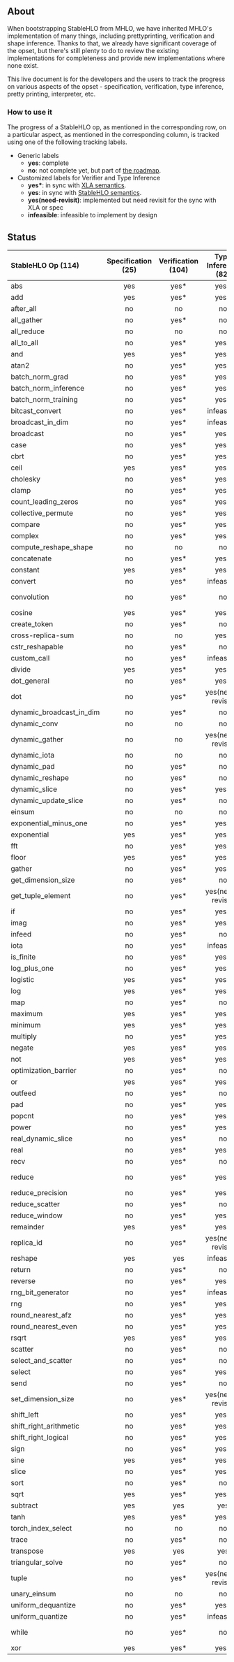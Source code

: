 ## About

When bootstrapping StableHLO from MHLO, we have inherited MHLO's implementation
of many things, including prettyprinting, verification and shape inference.
Thanks to that, we already have significant coverage of the opset, but there's
still plenty to do to review the existing implementations for completeness and
provide new implementations where none exist.

This live document is for the developers and the users to track the progress on
various aspects of the opset - specification, verification, type inference,
pretty printing, interpreter, etc.

### How to use it

The progress of a StableHLO op, as mentioned in the corresponding row, on a
particular aspect, as mentioned in the corresponding column, is tracked using
one of the following tracking labels.

 - Generic labels
    - **yes**: complete
    - **no**: not complete yet, but part of [the roadmap](https://github.com/openxla/stablehlo#roadmap).
 - Customized labels for Verifier and Type Inference
    - **yes\***: in sync with  [XLA semantics](https://www.tensorflow.org/xla/operation_semantics).
    - **yes**: in sync with [StableHLO semantics](https://github.com/openxla/stablehlo/blob/main/docs/spec_draft.md).
    - **yes(need-revisit)**: implemented but need revisit for the sync with XLA or spec
    - **infeasible**: infeasible to implement by design

## Status

| StableHLO Op (114)       | Specification (25) | Verification (104) | Type Inference (82) | Pretty Printing (77) | Interpreter (11) |
|:-------------------------|:------------------:|:------------------:|:-------------------:|:--------------------:|:----------------:|
| abs                      |        yes         |        yes*        |        yes*         |         yes          |        no        |
| add                      |        yes         |        yes*        |        yes*         |         yes          |       yes        |
| after_all                |         no         |         no         |         no          |         yes          |        no        |
| all_gather               |         no         |        yes*        |         no          |          no          |        no        |
| all_reduce               |         no         |         no         |         no          |          no          |        no        |
| all_to_all               |         no         |        yes*        |        yes*         |          no          |        no        |
| and                      |        yes         |        yes*        |        yes*         |         yes          |        no        |
| atan2                    |         no         |        yes*        |        yes*         |         yes          |        no        |
| batch_norm_grad          |         no         |        yes*        |        yes*         |          no          |        no        |
| batch_norm_inference     |         no         |        yes*        |        yes*         |          no          |        no        |
| batch_norm_training      |         no         |        yes*        |        yes*         |          no          |        no        |
| bitcast_convert          |         no         |        yes*        |     infeasible      |         yes          |        no        |
| broadcast_in_dim         |         no         |        yes*        |     infeasible      |          no          |        no        |
| broadcast                |         no         |        yes*        |        yes*         |          no          |        no        |
| case                     |         no         |        yes*        |        yes*         |          no          |        no        |
| cbrt                     |         no         |        yes*        |        yes*         |         yes          |        no        |
| ceil                     |        yes         |        yes*        |        yes*         |         yes          |       yes        |
| cholesky                 |         no         |        yes*        |        yes*         |         yes          |        no        |
| clamp                    |         no         |        yes*        |        yes*         |         yes          |        no        |
| count_leading_zeros      |         no         |        yes*        |        yes*         |         yes          |        no        |
| collective_permute       |         no         |        yes*        |        yes*         |          no          |        no        |
| compare                  |         no         |        yes*        |        yes*         |         yes          |        no        |
| complex                  |         no         |        yes*        |        yes*         |         yes          |        no        |
| compute_reshape_shape    |         no         |         no         |         no          |         yes          |        no        |
| concatenate              |         no         |        yes*        |        yes*         |         yes          |        no        |
| constant                 |        yes         |        yes*        |        yes*         |         yes          |       yes        |
| convert                  |         no         |        yes*        |     infeasible      |         yes          |        no        |
| convolution              |         no         |        yes*        |         no          |  yes(need-revisit)   |        no        |
| cosine                   |        yes         |        yes*        |        yes*         |         yes          |       yes        |
| create_token             |         no         |        yes*        |         no          |         yes          |        no        |
| cross-replica-sum        |         no         |         no         |        yes*         |          no          |        no        |
| cstr_reshapable          |         no         |        yes*        |         no          |         yes          |        no        |
| custom_call              |         no         |        yes*        |     infeasible      |         yes          |        no        |
| divide                   |        yes         |        yes*        |        yes*         |         yes          |        no        |
| dot_general              |         no         |        yes*        |        yes*         |          no          |        no        |
| dot                      |         no         |        yes*        |  yes(need-revisit)  |         yes          |        no        |
| dynamic_broadcast_in_dim |         no         |        yes*        |         no          |          no          |        no        |
| dynamic_conv             |         no         |         no         |         no          |          no          |        no        |
| dynamic_gather           |         no         |         no         |  yes(need-revisit)  |          no          |        no        |
| dynamic_iota             |         no         |         no         |         no          |         yes          |        no        |
| dynamic_pad              |         no         |        yes*        |         no          |         yes          |        no        |
| dynamic_reshape          |         no         |        yes*        |         no          |         yes          |        no        |
| dynamic_slice            |         no         |        yes*        |        yes*         |          no          |        no        |
| dynamic_update_slice     |         no         |        yes*        |         no          |         yes          |        no        |
| einsum                   |         no         |         no         |         no          |          no          |        no        |
| exponential_minus_one    |         no         |        yes*        |        yes*         |         yes          |        no        |
| exponential              |        yes         |        yes*        |        yes*         |         yes          |        no        |
| fft                      |         no         |        yes*        |        yes*         |          no          |        no        |
| floor                    |        yes         |        yes*        |        yes*         |         yes          |       yes        |
| gather                   |         no         |        yes*        |        yes*         |          no          |        no        |
| get_dimension_size       |         no         |        yes*        |         no          |         yes          |        no        |
| get_tuple_element        |         no         |        yes*        |  yes(need-revisit)  |         yes          |        no        |
| if                       |         no         |        yes*        |        yes*         |          no          |        no        |
| imag                     |         no         |        yes*        |        yes*         |         yes          |        no        |
| infeed                   |         no         |        yes*        |         no          |          no          |        no        |
| iota                     |         no         |        yes*        |     infeasible      |         yes          |        no        |
| is_finite                |         no         |        yes*        |        yes*         |         yes          |        no        |
| log_plus_one             |         no         |        yes*        |        yes*         |         yes          |        no        |
| logistic                 |        yes         |        yes*        |        yes*         |         yes          |        no        |
| log                      |        yes         |        yes*        |        yes*         |         yes          |        no        |
| map                      |         no         |        yes*        |         no          |          no          |        no        |
| maximum                  |        yes         |        yes*        |        yes*         |         yes          |        no        |
| minimum                  |        yes         |        yes*        |        yes*         |         yes          |        no        |
| multiply                 |         no         |        yes*        |        yes*         |         yes          |        no        |
| negate                   |        yes         |        yes*        |        yes*         |         yes          |       yes        |
| not                      |        yes         |        yes*        |        yes*         |         yes          |        no        |
| optimization_barrier     |         no         |        yes*        |         no          |         yes          |        no        |
| or                       |        yes         |        yes*        |        yes*         |         yes          |        no        |
| outfeed                  |         no         |        yes*        |         no          |          no          |        no        |
| pad                      |         no         |        yes*        |        yes*         |          no          |        no        |
| popcnt                   |         no         |        yes*        |        yes*         |         yes          |        no        |
| power                    |         no         |        yes*        |        yes*         |         yes          |        no        |
| real_dynamic_slice       |         no         |        yes*        |         no          |         yes          |        no        |
| real                     |         no         |        yes*        |        yes*         |         yes          |        no        |
| recv                     |         no         |        yes*        |         no          |          no          |        no        |
| reduce                   |         no         |        yes*        |        yes*         |  yes(need-revisit)   |        no        |
| reduce_precision         |         no         |        yes*        |        yes*         |         yes          |        no        |
| reduce_scatter           |         no         |        yes*        |         no          |          no          |        no        |
| reduce_window            |         no         |        yes*        |        yes*         |          no          |        no        |
| remainder                |        yes         |        yes*        |        yes*         |         yes          |        no        |
| replica_id               |         no         |        yes*        |  yes(need-revisit)  |         yes          |        no        |
| reshape                  |        yes         |        yes         |     infeasible      |         yes          |       yes        |
| return                   |         no         |        yes*        |         no          |         yes          |        no        |
| reverse                  |         no         |        yes*        |        yes*         |          no          |        no        |
| rng_bit_generator        |         no         |        yes*        |     infeasible      |         yes          |        no        |
| rng                      |         no         |        yes*        |        yes*         |         yes          |        no        |
| round_nearest_afz        |         no         |        yes*        |        yes*         |         yes          |        no        |
| round_nearest_even       |         no         |        yes*        |        yes*         |         yes          |        no        |
| rsqrt                    |        yes         |        yes*        |        yes*         |         yes          |        no        |
| scatter                  |         no         |        yes*        |         no          |          no          |        no        |
| select_and_scatter       |         no         |        yes*        |         no          |          no          |        no        |
| select                   |         no         |        yes*        |        yes*         |         yes          |        no        |
| send                     |         no         |        yes*        |         no          |          no          |        no        |
| set_dimension_size       |         no         |        yes*        |  yes(need-revisit)  |         yes          |        no        |
| shift_left               |         no         |        yes*        |        yes*         |         yes          |        no        |
| shift_right_arithmetic   |         no         |        yes*        |        yes*         |         yes          |        no        |
| shift_right_logical      |         no         |        yes*        |        yes*         |         yes          |        no        |
| sign                     |         no         |        yes*        |        yes*         |         yes          |        no        |
| sine                     |        yes         |        yes*        |        yes*         |         yes          |       yes        |
| slice                    |         no         |        yes*        |        yes*         |          no          |        no        |
| sort                     |         no         |        yes*        |         no          |          no          |        no        |
| sqrt                     |        yes         |        yes*        |        yes*         |         yes          |        no        |
| subtract                 |        yes         |        yes         |         yes         |         yes          |       yes        |
| tanh                     |        yes         |        yes*        |        yes*         |         yes          |       yes        |
| torch_index_select       |         no         |         no         |         no          |          no          |        no        |
| trace                    |         no         |        yes*        |         no          |         yes          |        no        |
| transpose                |        yes         |        yes         |         yes         |          no          |       yes        |
| triangular_solve         |         no         |        yes*        |         no          |          no          |        no        |
| tuple                    |         no         |        yes*        |  yes(need-revisit)  |         yes          |        no        |
| unary_einsum             |         no         |         no         |         no          |          no          |        no        |
| uniform_dequantize       |         no         |        yes*        |        yes*         |         yes          |        no        |
| uniform_quantize         |         no         |        yes*        |     infeasible      |         yes          |        no        |
| while                    |         no         |        yes*        |         no          |  yes(need-revisit)   |        no        |
| xor                      |        yes         |        yes*        |        yes*         |         yes          |        no        |
